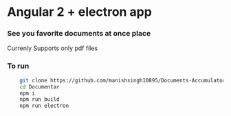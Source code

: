 # Angular 2 + electron app
### See you favorite documents at once place

Currenly Supports only pdf files

### To run
```sh 
    git clone https://github.com/manishsingh10895/Documents-Accumulator.git Documentar
    cd Documentar
    npm i
    npm run build
    npm run electron
```

